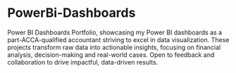 # PowerBi-Dashboards
Power BI Dashboards Portfolio, showcasing my Power BI dashboards as a part-ACCA-qualified accountant striving to excel in data visualization. These projects transform raw data into actionable insights, focusing on financial analysis, decision-making and real-world cases. Open to feedback and collaboration to drive impactful, data-driven results. 

